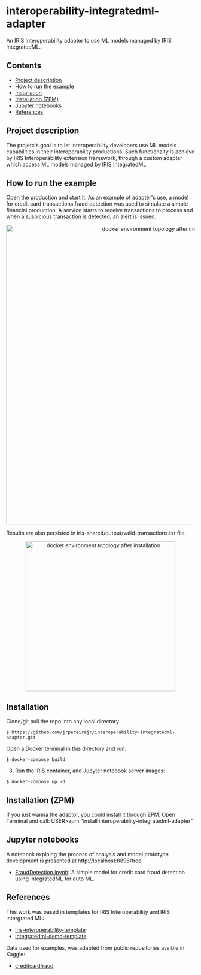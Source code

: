 # interoperability-integratedml-adapter
An IRIS Interoperability adapter to use ML models managed by IRIS IntegratedML.

## Contents
* [Project description](#project-description)
* [How to run the example](#how-to-run-the-example)
* [Installation](#installation)
* [Installation (ZPM)](#installation-zpm)
* [Jupyter notebooks](#jupyter-notebooks)
* [References](#references)

## Project description
The projetc's goal is to let interoperability developers use ML models capabilities in their interoperability productions. Such functionalty is achieve by IRIS Interoperability extension framework, through a custom adapter which access ML models managed by IRIS IntegratedML.

## How to run the example
Open the production and start it.
As an example of adapter's use, a model for credit card transactions fraud detection was used to simulate a simple financial production. A service starts to receive transactions to process and when a suspicious transaction is detected, an alert is issued.

<p align="center">
  <img src="https://raw.githubusercontent.com/jrpereirajr/interoperability-integratedml-adapter/master/img/KMWbgqw1C9.gif" width="800" title="docker environment topology after installation">
</p>

Results are also persisted in iris-shared/output/valid-transactions.txt file.

<p align="center">
  <img src="https://raw.githubusercontent.com/jrpereirajr/interoperability-integratedml-adapter/master/img/notepad_wPhN8SqVAT.png" width="400" title="docker environment topology after installation">
</p>

## Installation

Clone/git pull the repo into any local directory

```
$ https://github.com/jrpereirajr/interoperability-integratedml-adapter.git
```

Open a Docker terminal in this directory and run:

```
$ docker-compose build
```

3. Run the IRIS container, and Jupyter notebook server images:

```
$ docker-compose up -d
```

## Installation (ZPM)

If you just wanna the adaptor, you could install it through ZPM.
Open Terminal and call:
USER>zpm "install interoperability-integratedml-adapter"

## Jupyter notebooks
A notebook explaing the process of analysis and model prototype development is presented at http://localhost:8896/tree.
- [FraudDetection.ipynb](jupyter-samples/FraudDetection.ipynb): A simple model for credit card fraud detection using IntegratedML for auto ML.

## References
This work was based in templates for IRIS Interoperability and IRIS intergrated ML:
- [iris-interoperability-template](https://github.com/intersystems-community/iris-interoperability-template)
- [integratedml-demo-template](https://github.com/intersystems-community/integratedml-demo-template)

Data used for examples, was adapted from public repositories avaible in Kaggle:
- [creditcardfraud](https://www.kaggle.com/mlg-ulb/creditcardfraud)
